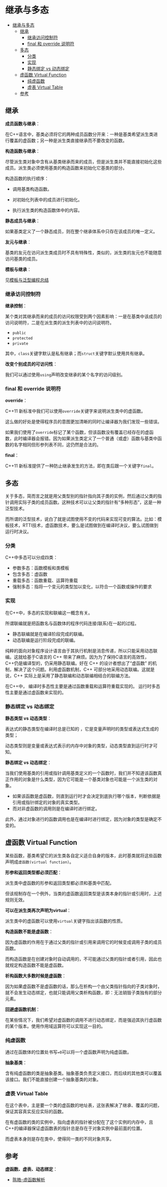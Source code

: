 # 继承与多态

- [继承与多态](#继承与多态)
  - [继承](#继承)
    - [继承访问控制符](#继承访问控制符)
    - [final 和 override 说明符](#final-和-override-说明符)
  - [多态](#多态)
    - [分类](#分类)
    - [实现](#实现)
    - [静态绑定 vs 动态绑定](#静态绑定-vs-动态绑定)
  - [虚函数 Virtual Function](#虚函数-virtual-function)
    - [纯虚函数](#纯虚函数)
    - [虚表 Virtual Table](#虚表-virtual-table)
  - [参考](#参考)

## 继承

**成员函数与继承**：

在C++语言中，基类必须将它的两种成员函数分开来：一种是基类希望派生类进行覆盖的虚函数；另一种是派生类直接继承而不要改变的函数。

**构造函数与继承**：

尽管派生类对象中含有从基类继承而来的成员，但是派生类并不能直接初始化这些成员。派生类必须使用基类的构造函数来初始化它基类的部分。

构造函数的执行顺序：

- 调用基类构造函数。

- 对初始化列表中的成员进行初始化。

- 执行派生类的构造函数体中的内容。

**静态成员与继承**：

如果基类定义了一个静态成员，则在整个继承体系中只存在该成员的唯一定义。

**友元与继承**：

基类的友元在访问派生类成员时不具有特殊性，类似的，派生类的友元也不能随意访问基类的成员。

**模板与继承**：

见[模板与泛型编程总结](/language/c++/basical/template%20and%20generic%20programming.md)

### 继承访问控制符

**继承控制**：

某个类对其继承而来的成员的访问权限受到两个因素影响：一是在基类中该成员的访问说明符，二是在派生类的派生列表中的访问说明符。

- `public`
- `protected`
- `private`

其中，`class`关键字默认是私有继承；而`struct`关键字默认使用共有继承。

**改变个别成员的可访问性**：

我们可以通过使用`using`声明改变继承的某个名字的访问级别。

### final 和 override 说明符

**override**：

C++11 新标准中我们可以使用`override`关键字来说明派生类中的虚函数。

这么做的好处是使得程序员的意图更加清晰的同时让编译器为我们发现一些错误。

如果我们使用了`override`标记了某个函数，但该函数没有覆盖已经存在的虚函数，此时编译器会报错。因为如果派生类定义了一个普通（或虚）函数与基类中函数的名字相同但形参列表不同，这仍然是合法的。

**final**：

C++11 新标准提供了一种防止继承发生的方法，即在类后跟一个关键字`final`。

## 多态

关于多态，简而言之就是用父类型别的指针指向其子类的实例，然后通过父类的指针调用实际子类的成员函数。这种技术可以让父类的指针有“多种形态”，这是一种泛型技术。

而所谓的泛型技术，说白了就是试图使用不变的代码来实现可变的算法。比如：模板技术，RTTI技术，虚函数技术，要么是试图做到在编译时决议，要么试图做到运行时决议。

### 分类

C++中多态可以分成四类：

- 参数多态：函数模板和类模板
- 包含多态：虚函数
- 重载多态：函数重载、运算符重载
- 强制多态：指将一个变元的类型加以变化，以符合一个函数或操作的要求

### 实现

在C++中，多态的实现和联编这一概念有关。

所谓联编就是把函数名与函数体的程序代码连接(联系)在一起的过程。

- 静态联编就是在编译阶段完成的联编。
- 动态联编是运行阶段完成的联编。

纯粹的面向对象程序设计语言由于其执行机制是消息传递，所以只能采用动态联编。这就给基于C语言的 C++ 带来了麻烦。因为为了保持C语言的高效性，C++仍是编译型的，仍采用静态联编。好在 C++ 的设计者想出了“虚函数” 的机制，解决了这个问题。利用虚函数机制，C++ 可部分地采用动态联编。这就是说，C++ 实际上是采用了静态联编和动态联编相结合的联编方法。

在C++中， 编译时多态性主要是通过函数重载和运算符重载实现的。 运行时多态性主要是通过虚函数来实现的。

### 静态绑定 vs 动态绑定

**静态类型 vs 动态类型**：

表达式的静态类型在编译时总是已知的 ，它是变量声明时的类型或表达式生成的类型；

动态类型则是变量或表达式表示的内存中对象的类型，动态类型直到运行时才可知。

**静态绑定 vs 动态绑定**：

当我们使用基类的引用或指针调用基类定义的一个函数时，我们并不知道该函数真正作用的对象是什么类型，因为它可能是一个基类对象也可能是一个派生类的对象。

- 如果该函数是虚函数，则直到运行时才会决定到底执行哪个版本，判断依据是引用或指针绑定的对象的真实类型。
- 而对非虚函数的调用则是在编译时进行绑定。

此外，通过对象进行的函数调用也是在编译时进行绑定，因为对象的类型是确定不变的。

## 虚函数 Virtual Function

某些函数，基类希望它的派生类各自定义适合自身的版本，此时基类就将这些函数声明成`虚函数(virtual function)`。

**形参和返回类型都必须匹配**：

派生类中虚函数的形参和返回类型都必须和基类中匹配。

但该规制存在一个例外，当类的虚函数返回类型是该类本身的指针或引用时，上述规则无效。

**可以在派生类再次声明为virtual**：

派生类中的虚函数可以使用`virtual`关键字指出该函数的性质。

**构造函数不能是虚函数**：

因为虚函数的作用在于通过父类的指针或引用来调用它的时候变成调用子类的成员函数。

而构造函数是在创建对象时自动调用的，不可能通过父类的指针或者引用，因此也就规定构造函数不能是虚函数。

**析构函数大多数时候是虚函数**：

因为如果虚函数不是虚函数的话，那么在析构一个由父类指针指向的子类对象时，就不会发生动态绑定，也就只能调用父类析构函数，即：无法销毁子类独有的部分元素。

**回避虚函数机制**：

在某些情况下，我们希望对虚函数的调用不进行动态绑定，而是强迫其执行虚函数的某个版本。使用作用域运算符可以实现这一目的。

### 纯虚函数

通过在函数体的位置处书写`=0`可以将一个虚函数声明为纯虚函数。

**抽象基类**：

含有纯虚函数的类是抽象基类。抽象基类负责定义接口，而后续的其他类可以覆盖该接口。我们不能直接创建一个抽象基类的对象。

### 虚表 Virtual Table

在这个表中，主是要一个类的虚函数的地址表，这张表解决了继承、覆盖的问题，保证其容真实反应实际的函数。

在有虚函数的类的实例中，指向虚表的指针被分配在了这个实例的内存中，且C++的编译器保证虚函数表的指针总是存在于对象实例中最前面的位置。

而虚表本身则是存在类中，使得同一类的不同对象共享。

## 参考

**虚函数、虚表、动态绑定**：

- [陈皓-虚函数解析](https://blog.csdn.net/haoel/article/details/1948051)
